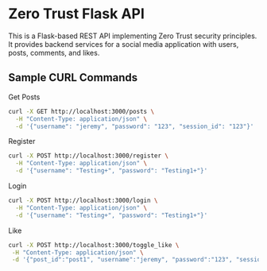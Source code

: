 # Zero Trust Flask API

This is a Flask-based REST API implementing Zero Trust security principles. It provides backend services for a social media application with users, posts, comments, and likes.

## Sample CURL Commands

Get Posts

```bash
curl -X GET http://localhost:3000/posts \
  -H "Content-Type: application/json" \
  -d '{"username": "jeremy", "password": "123", "session_id": "123"}'
```

Register

```bash
curl -X POST http://localhost:3000/register \
  -H "Content-Type: application/json" \
  -d '{"username": "Testing+", "password": "Testing1+"}'
```

Login

```bash
curl -X POST http://localhost:3000/login \
  -H "Content-Type: application/json" \
  -d '{"username": "Testing+", "password": "Testing1+"}'
```

Like

```bash
curl -X POST http://localhost:3000/toggle_like \
 -H "Content-Type: application/json" \
 -d '{"post_id":"post1", "username":"jeremy", "password":"123", "session_id":"123"}'
```
